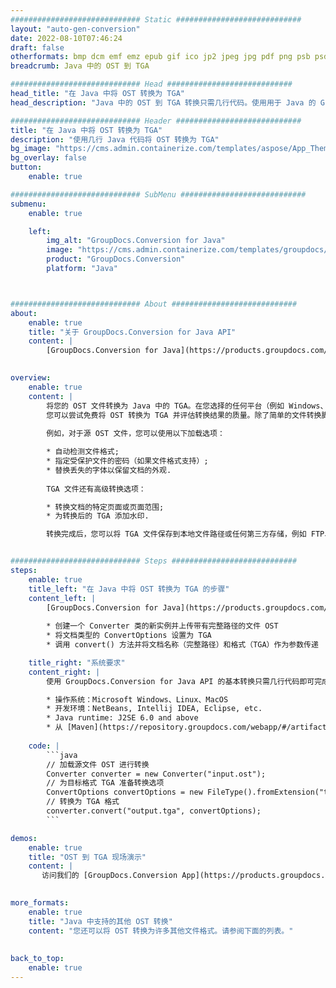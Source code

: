 ```yaml
---
############################# Static ############################
layout: "auto-gen-conversion"
date: 2022-08-10T07:46:24
draft: false
otherformats: bmp dcm emf emz epub gif ico jp2 jpeg jpg pdf png psb psd svg svgz tex tga tif tiff webp wmf wmz xps
breadcrumb: Java 中的 OST 到 TGA

############################# Head ############################
head_title: "在 Java 中将 OST 转换为 TGA"
head_description: "Java 中的 OST 到 TGA 转换只需几行代码。使用用于 Java 的 GroupDocs 文档转换 API 转换 160 多种文件格式"

############################# Header ############################
title: "在 Java 中将 OST 转换为 TGA"
description: "使用几行 Java 代码将 OST 转换为 TGA"
bg_image: "https://cms.admin.containerize.com/templates/aspose/App_Themes/V3/images/bg/header1.png"
bg_overlay: false
button:
    enable: true

############################# SubMenu ############################
submenu:
    enable: true

    left:
        img_alt: "GroupDocs.Conversion for Java"
        image: "https://cms.admin.containerize.com/templates/groupdocs/images/product-logos/90x90-noborder/groupdocs-conversion-java.png"
        product: "GroupDocs.Conversion"
        platform: "Java"



############################# About ############################
about:
    enable: true
    title: "关于 GroupDocs.Conversion for Java API"
    content: |
        [GroupDocs.Conversion for Java](https://products.groupdocs.com/conversion/java/) 是一种高级文件格式转换 API，用于在 Microsoft Office、OpenDocument、PDF、HTML、电子邮件、CAD 等流行图像和文档格式之间进行转换。只需几行代码即可完成更多工作。本机 API 会自动检测原始文档的格式，并提供许多选项来自定义转换后的文档。除了从文档中提取信息的功能外，它还默认支持将转换结果缓存到本地磁盘。但是，任何类型的缓存存储都可以通过实施适当的接口来支持 - Amazon S3、Dropbox、Google Drive、Windows Azure、Reddis 或任何其他接口。
    

overview:
    enable: true
    content: |
        将您的 OST 文件转换为 Java 中的 TGA。在您选择的任何平台（例如 Windows、Linux、macOS）上，只需几行 Java 代码。
        您可以尝试免费将 OST 转换为 TGA 并评估转换结果的质量。除了简单的文件转换脚本外，您还可以尝试更复杂的选项来加载 OST 源文件并存储 TGA 输出。 
        
        例如，对于源 OST 文件，您可以使用以下加载选项：

        * 自动检测文件格式;
        * 指定受保护文件的密码（如果文件格式支持）;
        * 替换丢失的字体以保留文档的外观.
        
        TGA 文件还有高级转换选项：

        * 转换文档的特定页面或页面范围;
        * 为转换后的 TGA 添加水印.

        转换完成后，您可以将 TGA 文件保存到本地文件路径或任何第三方存储，例如 FTP、Amazon S3、Google Drive、Dropbox 等。请注意 - 转换 OST到 TGA，您不需要安装任何额外的软件，例如 MS Office、Open Office、Adobe Acrobat Reader 等。


############################# Steps ############################
steps:
    enable: true
    title_left: "在 Java 中将 OST 转换为 TGA 的步骤"
    content_left: |
        [GroupDocs.Conversion for Java](https://products.groupdocs.com/conversion/java/) 允许开发人员使用几行代码轻松地将 OST 文件转换为 TGA。
        
        * 创建一个 Converter 类的新实例并上传带有完整路径的文件 OST
        * 将文档类型的 ConvertOptions 设置为 TGA
        * 调用 convert() 方法并将文档名称（完整路径）和格式（TGA）作为参数传递

    title_right: "系统要求"
    content_right: |
        使用 GroupDocs.Conversion for Java API 的基本转换只需几行代码即可完成。所有主要平台和操作系统都支持我们的 API。在执行以下代码之前，请确保您的系统上安装了以下先决条件。

        * 操作系统：Microsoft Windows、Linux、MacOS
        * 开发环境：NetBeans, Intellij IDEA, Eclipse, etc.
        * Java runtime: J2SE 6.0 and above
        * 从 [Maven](https://repository.groupdocs.com/webapp/#/artifacts/browse/tree/General/repo/com/groupdocs/groupdocs-conversion) 获取最新的 GroupDocs.Conversion for Java
         
    code: |
        ```java    
        // 加载源文件 OST 进行转换
        Converter converter = new Converter("input.ost");
        // 为目标格式 TGA 准备转换选项
        ConvertOptions convertOptions = new FileType().fromExtension("tga").getConvertOptions();
        // 转换为 TGA 格式
        converter.convert("output.tga", convertOptions);
        ```

demos:
    enable: true
    title: "OST 到 TGA 现场演示"
    content: |
       访问我们的 [GroupDocs.Conversion App](https://products.groupdocs.app/conversion/family) 网站并立即尝试 OST 到 TGA 转换。免费演示具有以下好处
          

more_formats:
    enable: true
    title: "Java 中支持的其他 OST 转换"
    content: "您还可以将 OST 转换为许多其他文件格式。请参阅下面的列表。"
       
       
back_to_top:
    enable: true
---
```


